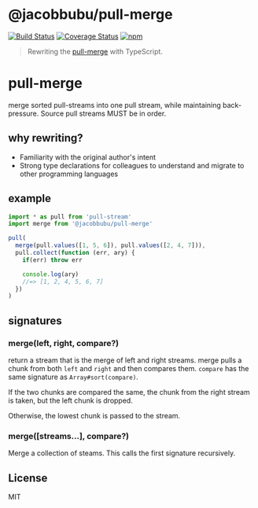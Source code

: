 # @jacobbubu/pull-merge

[![Build Status](https://github.com/jacobbubu/pull-merge/workflows/Build%20and%20Release/badge.svg)](https://github.com/jacobbubu/pull-merge/actions?query=workflow%3A%22Build+and+Release%22)
[![Coverage Status](https://coveralls.io/repos/github/jacobbubu/pull-merge/badge.svg)](https://coveralls.io/github/jacobbubu/pull-merge)
[![npm](https://img.shields.io/npm/v/@jacobbubu/pull-merge.svg)](https://www.npmjs.com/package/@jacobbubu/pull-merge/)

> Rewriting the [pull-merge](https://github.com/dominictarr/pull-merge) with TypeScript.

# pull-merge

merge sorted pull-streams into one pull stream, while maintaining back-pressure.
Source pull streams MUST be in order.

## why rewriting?

* Familiarity with the original author's intent
* Strong type declarations for colleagues to understand and migrate to other programming languages

## example

``` ts
import * as pull from 'pull-stream'
import merge from '@jacobbubu/pull-merge'

pull(
  merge(pull.values([1, 5, 6]), pull.values([2, 4, 7])),
  pull.collect(function (err, ary) {
    if(err) throw err

    console.log(ary)
    //=> [1, 2, 4, 5, 6, 7]
  })
)

```

## signatures

### merge(left, right, compare?)

return a stream that is the merge of left and right streams.
merge pulls a chunk from both `left` and `right` and then
compares them. `compare` has the same signature as `Array#sort(compare)`.

If the two chunks are compared the same, the chunk from the right stream
is taken, but the left chunk is dropped.

Otherwise, the lowest chunk is passed to the stream.

### merge([streams...], compare?)

Merge a collection of steams. This calls the first signature recursively.


## License

MIT
